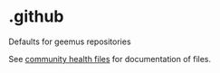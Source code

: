 # .github

Defaults for geemus repositories

See [community health files](https://docs.github.com/en/communities/setting-up-your-project-for-healthy-contributions/creating-a-default-community-health-file) for documentation of files.

